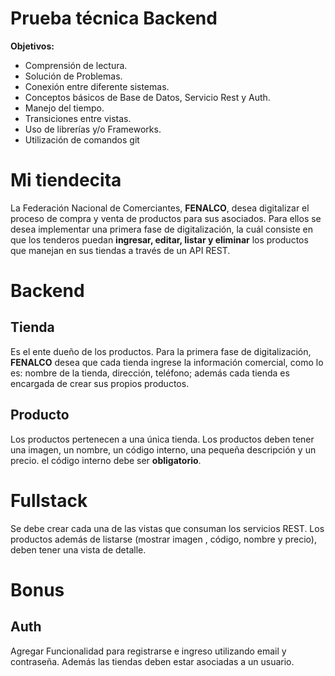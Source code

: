 ﻿# Prueba técnica Backend

   **Objetivos:** 
 - Comprensión de lectura.
 - Solución de Problemas.
 - Conexión entre diferente sistemas.
 - Conceptos básicos de Base de Datos, Servicio Rest y Auth.
 - Manejo del tiempo.
 - Transiciones entre vistas.
 - Uso de librerías y/o Frameworks.
 - Utilización de comandos git



# Mi tiendecita

La Federación Nacional de Comerciantes, **FENALCO**, desea digitalizar el proceso de compra y venta de productos para sus asociados. Para ellos se desea implementar una primera fase de digitalización, la cuál consiste en que los tenderos puedan **ingresar, editar, listar y eliminar** los productos que manejan en sus tiendas a través de un API REST. 

# Backend


## Tienda
Es el ente dueño de los productos. Para la primera fase de digitalización,  **FENALCO** desea que cada tienda ingrese la información comercial, como lo es: nombre de la tienda, dirección, teléfono; además cada tienda es encargada de crear sus propios productos. 

## Producto
 Los productos pertenecen a una única tienda. Los productos deben tener una imagen, un nombre, un código interno, una pequeña descripción y un precio. el código interno debe ser **obligatorio**.
  
# Fullstack

Se debe crear cada una de las vistas que consuman  los servicios REST. Los productos además de listarse (mostrar imagen , código, nombre y precio), deben tener una vista de detalle. 

# Bonus

## Auth

Agregar Funcionalidad para registrarse e ingreso utilizando email y contraseña.  Además las tiendas deben estar asociadas a un usuario. 



